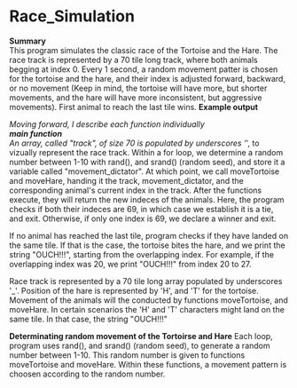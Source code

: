 # Race_Simulation
**Summary** <br>
This program simulates the classic race of the Tortoise and the Hare. 
The race track is represented by a 70 tile long track, where both animals begging at index 0. Every 1 second, a random movement patter is chosen for the tortoise and the hare, and their index is adjusted forward, backward, or no movement (Keep in mind, the tortoise will have more, but shorter movements, and the hare will have more inconsistent, but aggressive movements). First animal to reach the last tile wins.
**Example output**


_Moving forward, I describe each function individually <br>
**main function** <br>
An array, called "track", of size 70 is populated by underscores '_', to vizually represent the race track. 
Within a for loop, we determine a random number between 1-10 with rand(), and srand() (random seed), and store it a variable called "movement_dictator". At which point, we call moveTortoise and moveHare, handing it the track, movement_dictator, and the corresponding animal's current index in the track. 
After the functions execute, they will return the new indeces of the animals. Here, the program checks if both their indeces are 69, in which case we establish it is a tie, and exit. Otherwise, if only one index is 69, we declare a winner and exit. 

If no animal has reached the last tile, program checks if they have landed on the same tile. If that is the case, the tortoise bites the hare, and we print the string "OUCH!!!", starting from the overlapping index. For example, if the overlapping index was 20, we print "OUCH!!!" from index 20 to 27. 










Race track is represented by a 70 tile long array populated by underscores '_'. Position of the hare is represented by 'H', and 'T' for the tortoise. Movement of the animals will the conducted by functions moveTortoise, and moveHare. 
In certain scenarios the 'H' and 'T' characters might land on the same tile. In that case, the string "OUCH!!!"

**Determinating random movement of the Tortoirse and Hare**
Each loop, program uses rand(), and srand() (random seed), to generate a random number between 1-10. This random number is given to functions moveTortoise and moveHare. Within these functions, a movement pattern is choosen according to the random number. 



